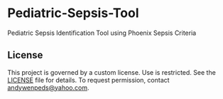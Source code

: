 # Pediatric-Sepsis-Tool
Pediatric Sepsis Identification Tool using Phoenix Sepsis Criteria

## License
This project is governed by a custom license. Use is restricted. See the [LICENSE](./LICENSE) file for details. To request permission, contact [andywenpeds@yahoo.com](mailto:andywenpeds@yahoo.com).
